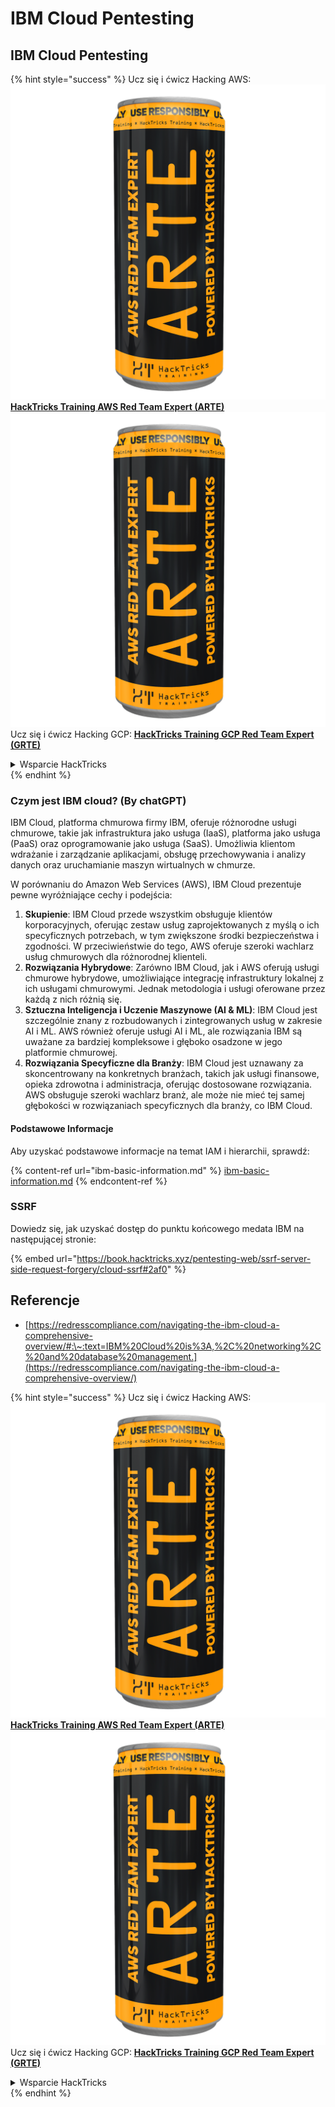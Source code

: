 # IBM Cloud Pentesting

## IBM Cloud Pentesting

{% hint style="success" %}
Ucz się i ćwicz Hacking AWS:<img src="../../.gitbook/assets/image (1) (1) (1).png" alt="" data-size="line">[**HackTricks Training AWS Red Team Expert (ARTE)**](https://training.hacktricks.xyz/courses/arte)<img src="../../.gitbook/assets/image (1) (1) (1).png" alt="" data-size="line">\
Ucz się i ćwicz Hacking GCP: <img src="../../.gitbook/assets/image (2).png" alt="" data-size="line">[**HackTricks Training GCP Red Team Expert (GRTE)**<img src="../../.gitbook/assets/image (2).png" alt="" data-size="line">](https://training.hacktricks.xyz/courses/grte)

<details>

<summary>Wsparcie HackTricks</summary>

* Sprawdź [**plany subskrypcyjne**](https://github.com/sponsors/carlospolop)!
* **Dołącz do** 💬 [**grupy Discord**](https://discord.gg/hRep4RUj7f) lub [**grupy telegram**](https://t.me/peass) lub **śledź** nas na **Twitterze** 🐦 [**@hacktricks\_live**](https://twitter.com/hacktricks_live)**.**
* **Podziel się trikami hackingowymi, przesyłając PR-y do** [**HackTricks**](https://github.com/carlospolop/hacktricks) i [**HackTricks Cloud**](https://github.com/carlospolop/hacktricks-cloud) repozytoriów github.

</details>
{% endhint %}

### Czym jest IBM cloud? (By chatGPT)

IBM Cloud, platforma chmurowa firmy IBM, oferuje różnorodne usługi chmurowe, takie jak infrastruktura jako usługa (IaaS), platforma jako usługa (PaaS) oraz oprogramowanie jako usługa (SaaS). Umożliwia klientom wdrażanie i zarządzanie aplikacjami, obsługę przechowywania i analizy danych oraz uruchamianie maszyn wirtualnych w chmurze.

W porównaniu do Amazon Web Services (AWS), IBM Cloud prezentuje pewne wyróżniające cechy i podejścia:

1. **Skupienie**: IBM Cloud przede wszystkim obsługuje klientów korporacyjnych, oferując zestaw usług zaprojektowanych z myślą o ich specyficznych potrzebach, w tym zwiększone środki bezpieczeństwa i zgodności. W przeciwieństwie do tego, AWS oferuje szeroki wachlarz usług chmurowych dla różnorodnej klienteli.
2. **Rozwiązania Hybrydowe**: Zarówno IBM Cloud, jak i AWS oferują usługi chmurowe hybrydowe, umożliwiające integrację infrastruktury lokalnej z ich usługami chmurowymi. Jednak metodologia i usługi oferowane przez każdą z nich różnią się.
3. **Sztuczna Inteligencja i Uczenie Maszynowe (AI & ML)**: IBM Cloud jest szczególnie znany z rozbudowanych i zintegrowanych usług w zakresie AI i ML. AWS również oferuje usługi AI i ML, ale rozwiązania IBM są uważane za bardziej kompleksowe i głęboko osadzone w jego platformie chmurowej.
4. **Rozwiązania Specyficzne dla Branży**: IBM Cloud jest uznawany za skoncentrowany na konkretnych branżach, takich jak usługi finansowe, opieka zdrowotna i administracja, oferując dostosowane rozwiązania. AWS obsługuje szeroki wachlarz branż, ale może nie mieć tej samej głębokości w rozwiązaniach specyficznych dla branży, co IBM Cloud.

#### Podstawowe Informacje

Aby uzyskać podstawowe informacje na temat IAM i hierarchii, sprawdź:

{% content-ref url="ibm-basic-information.md" %}
[ibm-basic-information.md](ibm-basic-information.md)
{% endcontent-ref %}

### SSRF

Dowiedz się, jak uzyskać dostęp do punktu końcowego medata IBM na następującej stronie:

{% embed url="https://book.hacktricks.xyz/pentesting-web/ssrf-server-side-request-forgery/cloud-ssrf#2af0" %}

## Referencje

* [https://redresscompliance.com/navigating-the-ibm-cloud-a-comprehensive-overview/#:\~:text=IBM%20Cloud%20is%3A,%2C%20networking%2C%20and%20database%20management.](https://redresscompliance.com/navigating-the-ibm-cloud-a-comprehensive-overview/)

{% hint style="success" %}
Ucz się i ćwicz Hacking AWS:<img src="../../.gitbook/assets/image (1) (1) (1).png" alt="" data-size="line">[**HackTricks Training AWS Red Team Expert (ARTE)**](https://training.hacktricks.xyz/courses/arte)<img src="../../.gitbook/assets/image (1) (1) (1).png" alt="" data-size="line">\
Ucz się i ćwicz Hacking GCP: <img src="../../.gitbook/assets/image (2).png" alt="" data-size="line">[**HackTricks Training GCP Red Team Expert (GRTE)**<img src="../../.gitbook/assets/image (2).png" alt="" data-size="line">](https://training.hacktricks.xyz/courses/grte)

<details>

<summary>Wsparcie HackTricks</summary>

* Sprawdź [**plany subskrypcyjne**](https://github.com/sponsors/carlospolop)!
* **Dołącz do** 💬 [**grupy Discord**](https://discord.gg/hRep4RUj7f) lub [**grupy telegram**](https://t.me/peass) lub **śledź** nas na **Twitterze** 🐦 [**@hacktricks\_live**](https://twitter.com/hacktricks_live)**.**
* **Podziel się trikami hackingowymi, przesyłając PR-y do** [**HackTricks**](https://github.com/carlospolop/hacktricks) i [**HackTricks Cloud**](https://github.com/carlospolop/hacktricks-cloud) repozytoriów github.

</details>
{% endhint %}
